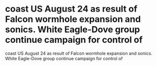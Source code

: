 # coast US August 24 as result of Falcon wormhole expansion and sonics. White Eagle-Dove group continue campaign for control of

coast US August 24 as result of Falcon wormhole expansion and sonics. White Eagle-Dove group continue campaign for control of
